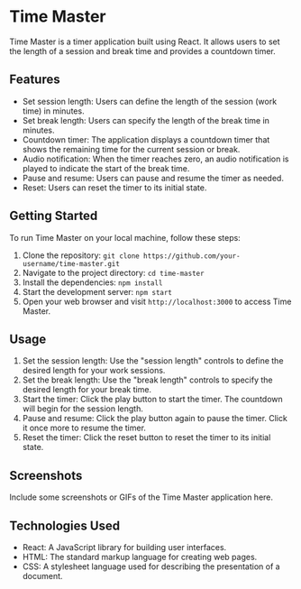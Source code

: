 # Time Master
Time Master is a timer application built using React. It allows users to set the length of a session and break time and provides a countdown timer.

## Features
- Set session length: Users can define the length of the session (work time) in minutes.
- Set break length: Users can specify the length of the break time in minutes.
- Countdown timer: The application displays a countdown timer that shows the remaining time for the current session or break.
- Audio notification: When the timer reaches zero, an audio notification is played to indicate the start of the break time.
- Pause and resume: Users can pause and resume the timer as needed.
- Reset: Users can reset the timer to its initial state.

## Getting Started
To run Time Master on your local machine, follow these steps:

1. Clone the repository: `git clone https://github.com/your-username/time-master.git`
2. Navigate to the project directory: `cd time-master`
3. Install the dependencies: `npm install`
4. Start the development server: `npm start`
5. Open your web browser and visit `http://localhost:3000` to access Time Master.

## Usage
1. Set the session length: Use the "session length" controls to define the desired length for your work sessions.
2. Set the break length: Use the "break length" controls to specify the desired length for your break time.
3. Start the timer: Click the play button to start the timer. The countdown will begin for the session length.
4. Pause and resume: Click the play button again to pause the timer. Click it once more to resume the timer.
5. Reset the timer: Click the reset button to reset the timer to its initial state.

## Screenshots
Include some screenshots or GIFs of the Time Master application here.

## Technologies Used
- React: A JavaScript library for building user interfaces.
- HTML: The standard markup language for creating web pages.
- CSS: A stylesheet language used for describing the presentation of a document.

